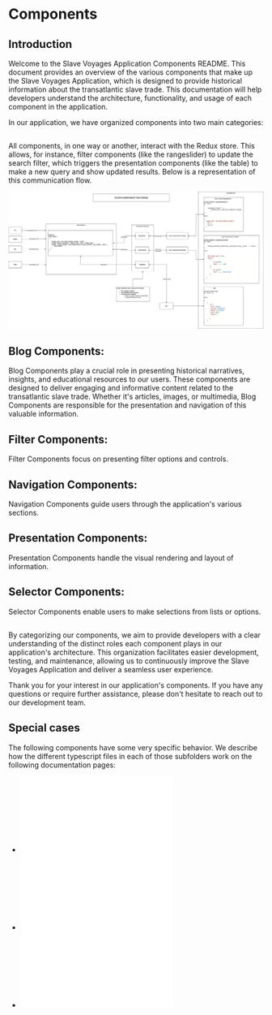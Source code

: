 # Components

## Introduction

Welcome to the Slave Voyages Application Components README. This document provides an overview of the various components that make up the Slave Voyages Application, which is designed to provide historical information about the transatlantic slave trade. This documentation will help developers understand the architecture, functionality, and usage of each component in the application.

In our application, we have organized components into two main categories:

##

All components, in one way or another, interact with the Redux store. This allows, for instance, filter components (like the rangeslider) to update the search filter, which triggers the presentation components (like the table) to make a new query and show updated results. Below is a representation of this communication flow.

![filtercomponentfactory](../assets/filtercomponentfactory.jpg)

## Blog Components:

Blog Components play a crucial role in presenting historical narratives, insights, and educational resources to our users. These components are designed to deliver engaging and informative content related to the transatlantic slave trade. Whether it's articles, images, or multimedia, Blog Components are responsible for the presentation and navigation of this valuable information.

##

## Filter Components:

Filter Components focus on presenting filter options and controls.

##

## Navigation Components:

Navigation Components guide users through the application's various sections.

##

## Presentation Components:

Presentation Components handle the visual rendering and layout of information.

##

## Selector Components:

Selector Components enable users to make selections from lists or options.

##

By categorizing our components, we aim to provide developers with a clear understanding of the distinct roles each component plays in our application's architecture. This organization facilitates easier development, testing, and maintenance, allowing us to continuously improve the Slave Voyages Application and deliver a seamless user experience.

Thank you for your interest in our application's components. If you have any questions or require further assistance, please don't hesitate to reach out to our development team.

## Special cases

The following components have some very specific behavior. We describe how the different typescript files in each of those subfolders work on the following documentation pages:

- ![Cascading Menu Factories](../components/SelectorComponents/Cascading/modules.md)
- ![Filter Component Factories](../components/FilterComponents/modules.md)
- ![Presentation Components](../components/PresentationComponents/modules.md)
